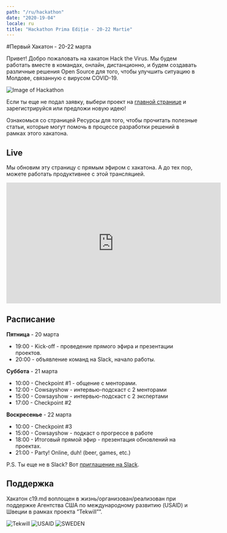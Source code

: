 ```yaml
---
path: "/ru/hackathon"
date: "2020-19-04"
locale: ru
title: "Hackathon Prima Ediție - 20-22 Martie"
---
```


#Первый Хакатон - 20-22 марта

Привет! Добро пожаловать на хакатон Hack the Virus. Мы будем работать вместе в командах, онлайн, дистанционно, и будем создавать различные решения Open Source для того, чтобы улучшить ситуацию в Молдове, связанную с вирусом COVID-19.

![Image of Hackathon](https://scontent-mad1-1.xx.fbcdn.net/v/t1.0-9/s960x960/89985803_1544782272357860_6839688882909347840_o.jpg?_nc_cat=101&_nc_sid=b386c4&_nc_ohc=JVZ1drn33tAAX8jzC-N&_nc_ht=scontent-mad1-1.xx&_nc_tp=7&oh=457accca53a60f39ad51685117452bae&oe=5E98B081)

Если ты еще не подал заявку, выбери проект на [главной странице](https://c19.md) и зарегистрируйся или предложи новую идею!

Ознакомься со страницей Ресурсы для того, чтобы прочитать полезные статьи, которые могут помочь в процессе разработки решений в рамках этого хакатона.

## Live

Мы обновим эту страницу с прямым эфиром с хакатона. А до тех пор, можете работать продуктивнее с этой трансляцией.

<center>
  <iframe width="560" height="315" src="https://www.youtube.com/embed/5qap5aO4i9A" frameborder="0" allow="accelerometer; autoplay; encrypted-media; gyroscope; picture-in-picture" allowfullscreen></iframe>
</center>

## Расписание

**Пятница** - 20 марта

- 19:00 - Kick-off - проведение прямого эфира и презентации проектов.
- 20:00 - объявление команд на Slack, начало работы.


**Суббота** - 21 марта

- 10:00 - Checkpoint #1 - общение с менторами.
- 12:00 - Cowsayshow - интервью-подскаст с 2 менторами
- 15:00 - Cowsayshow - интервью-подскаст с 2 экспертами
- 17:00 - Checkpoint #2 


**Воскресенье** - 22 марта 

- 10:00 - Checkpoint #3
- 15:00 - Cowsayshow - подкаст о прогрессе в работе
- 18:00 - Итоговый прямой эфир  - презентация обновлений на проектах.
- 21:00 - Party! Online, duh! (beer, games, etc.)

P.S. Ты еще не в Slack? Вот [приглашение на Slack](https://join.slack.com/t/c19md/shared_invite/zt-crwaj52o-t7WS8QBy2cM78eYd4fEhxw).

## Поддержка

Хакатон с19.md воплощен в жизнь/организован/реализован при поддержке Агентства США по международному развитию (USAID) и Швеции в рамках проекта ”Tekwill””.

![Tekwill](https://c19.md/images/tekwill.jpg) ![USAID](https://c19.md/images/usaid.jpg) ![SWEDEN](https://c19.md/images/sweden.jpg)
